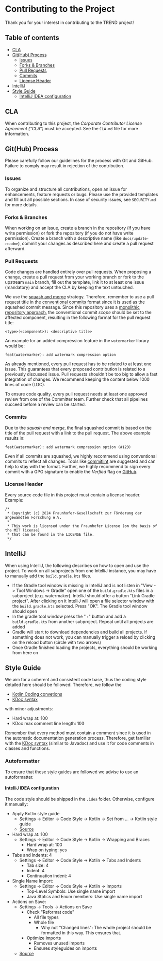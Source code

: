 # Contributing to the Project

Thank you for your interest in contributing to the TREND project!

## Table of contents

* [CLA](#cla)
* [Git(Hub) Process](#github-process)
    * [Issues](#issues)
    * [Forks & Branches](#forks--branches)
    * [Pull Requests](#pull-requests)
    * [Commits](#commits)
    * [License Header](#license-header)
* [IntelliJ](#intellij)
* [Style Guide](#style-guide)
    * [IntelliJ IDEA configuration](#intellij-idea-configuration)

## CLA

When contributing to this project, the _Corporate Contributor License Agreement (“CLA”)_ must be
accepted. See the `CLA.md` file for more information.

## Git(Hub) Process

Please carefully follow our guidelines for the process with Git and GitHub. Failure to comply 
may result in rejection of the contribution.

### Issues

To organize and structure all contributions, open an issue for enhancements, feature requests or
bugs. Please use the provided templates and fill out all possible sections. In case of security
issues, see `SECURITY.md` for more details.

### Forks & Branches

When working on an issue, create a branch in the repository (if you have write permission) or fork
the repository (if you do not have write permission). Create a branch with a descriptive name (like
`docs/update-readme`), commit your changes as described here and create a pull request afterward.

### Pull Requests

Code changes are handled entirely over pull requests. When proposing a change, create a pull
request from your working branch or fork to the upstream `main` branch, fill out the template, 
link it to at least one issue (mandatory) and accept the CLA by keeping the text untouched.

We use the
[squash and merge](https://docs.github.com/en/pull-requests/collaborating-with-pull-requests/incorporating-changes-from-a-pull-request/about-pull-request-merges#squash-and-merge-your-commits)
strategy. Therefore, remember to use a pull request title in the
[conventional commits](https://www.conventionalcommits.org/) format since it is used as the squashed
commit message. Since this repository uses a
[monolithic repository approach](https://en.wikipedia.org/wiki/Monorepo), the conventional
commit _scope_ should be set to the affected component, resulting in the following format for
the pull request title:

```
<type>(<component>): <descriptive title>
```

An example for an added compression feature in the `watermarker` library would be:

```
feat(watermarker): add watermark compression option
```

As already mentioned, every pull request has to be related to at least one issue. This guarantees
that every proposed contribution is related to a previously discussed issue. Pull requests
shouldn't be too big to allow a fast integration of changes. We recommend keeping the content
below 1000 lines of code (LOC).

To ensure code quality, every pull request needs at least one approved review from one of the
Committer team. Further check that all pipelines succeed before a review can be started.

### Commits

Due to the _squash and merge_, the final squashed commit is based on the title of the pull
request with a link to the pull request. The above example results in:
```
feat(watermarker): add watermark compression option (#123)
```
Even if all commits are squashed, we highly recommend using conventional commits to reflect all 
changes. Tools like [commitlint](https://github.com/conventional-changelog/commitlint) are 
suggested and can help to stay with the format. Further, we highly recommend to sign every commit 
with a GPG signature to enable the _Verfied_ flag on [GitHub](https://docs.github.com/en/authentication/managing-commit-signature-verification/displaying-verification-statuses-for-all-of-your-commits).

### License Header

Every source code file in this project must contain a license header. Example:

```
/*
 * Copyright (c) 2024 Fraunhofer-Gesellschaft zur Förderung der angewandten Forschung e.V.
 *
 * This work is licensed under the Fraunhofer License (on the basis of the MIT license)
 * that can be found in the LICENSE file.
 */
```

## IntelliJ

When using IntelliJ, the following describes on how to open and use the project. To work on all
subprojects from one IntelliJ instance, you may have to manually add the `build.gradle.kts` files.

- If the Gradle tool window is missing in IntelliJ and is not listen in "View -> Tool Windows ->
  Gradle" open one of the `build.gradle.kts` files in a subproject (e.g. watermaker). IntelliJ
  should offer a button "Link Gradle project". After clicking on it IntelliJ will open a file
  selector window with the `build.gradle.kts` selected. Press "OK". The Gradle tool window should
  open
- In the gradle tool window press the "+" button and add a `build.gradle.kts` from another
  subproject. Repeat until all projects are added
- Gradle will start to download dependencies and build all projects. If something does not work, you
  can manually trigger a reload by clicking on the reload button (circle with two arrows)
- Once Gradle finished loading the projects, everything should be working from here on

## Style Guide

We aim for a coherent and consistent code base, thus the coding style detailed here should be
followed.
Therefore, we follow the

- [Kotlin Coding convetions](https://kotlinlang.org/docs/coding-conventions.html)
- [KDoc syntax](https://kotlinlang.org/docs/kotlin-doc.html)

with minor adjustments:

- Hard wrap at: 100
- KDoc max comment line length: 100

Remember that every method must contain a comment since it is used in the automatic 
documentation generation process. Therefore, get familiar with the
[KDoc syntax](https://kotlinlang.org/docs/kotlin-doc.html#kdoc-syntax) (similar to Javadoc) and 
use it for code comments in classes and functions.

### Autoformatter

To ensure that these style guides are followed we advise to use an autoformatter.

#### IntelliJ IDEA configuration

The code style should be shipped in the `.idea` folder. Otherwise, configure it manually:

- Apply Kotlin style guide
    - Settings -> Editor -> Code Style -> Kotlin -> Set from ... -> Kotlin style guide
    - [Source](https://kotlinlang.org/docs/coding-conventions.html)
- Hard wrap at: 100
    - Settings -> Editor -> Code Style -> Kotlin -> Wrapping and Braces
        - Hard wrap at: 100
        - Wrap on typing: yes
- Tabs and Indents: 4
    - Settings -> Editor -> Code Style -> Kotlin -> Tabs and Indents
        - Tab size: 4
        - Indent: 4
        - Continuation indent: 4
- Single Name Import:
    - Settings -> Editor -> Code Style -> Kotlin -> Imports
        - Top-Level Symbols: Use single name import
        - Java Statics and Enum members: Use single name import
- Actions on Save:
    - Settings -> Tools -> Actions on Save
        - Check "Reformat code"
            - All file types
            - Whole file
                - Why not "Changed lines": The whole project should be formatted in this way. This
                  ensures that.
        - Optimize imports
            - Removes unused imports
            - Ensures styleguides on imports
    - [Source](https://www.jetbrains.com/help/idea/reformat-and-rearrange-code.html#reformat-on-save)
